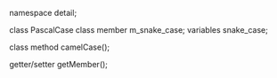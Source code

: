 
namespace detail;

class PascalCase
class member m_snake_case;
variables snake_case;

class method camelCase();

getter/setter getMember();
